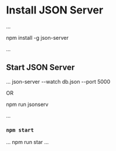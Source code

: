 # Install JSON Server
...

  npm install -g json-server

...

## Start JSON Server

...
  json-server --watch db.json --port 5000

  OR

  npm run jsonserv

...

### `npm start`

...
  npm run star
...